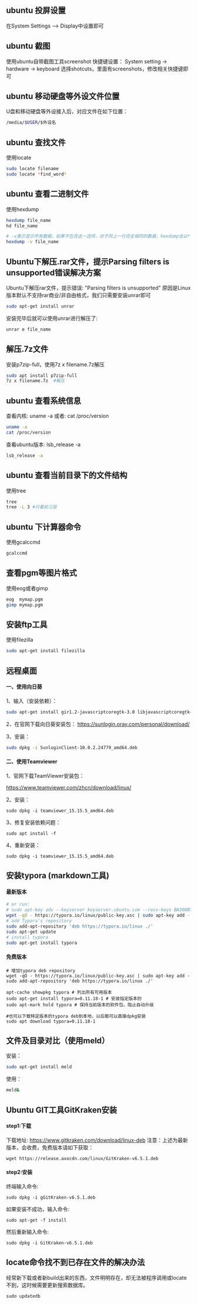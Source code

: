 ## ubuntu 投屏设置  

在System Settings --> Display中设置即可

## ubuntu 截图
使用ubuntu自带截图工具screenshot
快捷键设置：
System setting -> hardware -> keyboard
选择shotcuts，里面有screenshots，修改相关快捷键即可

## ubuntu 移动硬盘等外设文件位置
U盘和移动硬盘等外设接入后，对应文件在如下位置：

```bash
/media/$USER/$外设名
```

## ubuntu 查找文件
使用locate
```bash
sudo locate filename
sudo locate *find_word*
```

## ubuntu 查看二进制文件
使用hexdump
```bash
hexdump file_name
hd file_name

# -v表示显示所有数据，如果不包含这一选项，对于同上一行完全相同的数据，hexdump会以*代替显示
hexdump -v file_name
```

## Ubuntu下解压.rar文件，提示Parsing filters is unsupported错误解决方案
Ubuntu下解压rar文件，提示错误: "Parsing filters is unsupported"
原因是Linux版本默认不支持rar商业/非自由格式，我们只需要安装unrar即可

```bash
sudo apt-get install unrar
```
安装完毕后就可以使用unrar进行解压了:
```bash
unrar e file_name
```

## 解压.7z文件
安装p7zip-full，使用7z x filename.7z解压
```bash
sudo apt install p7zip-full
7z x filename.7z  #解压
```

## ubuntu 查看系统信息
查看内核: uname -a
或者: cat /proc/version

```bash
uname -a
cat /proc/version
```
查看ubuntu版本:  lsb_release -a
```bash
lsb_release -a
```

## ubuntu 查看当前目录下的文件结构
使用tree
```bash
tree
tree -L 3 #只看前三层
```

## ubuntu 下计算器命令
使用gcalccmd
```bash
gcalccmd
```

## 查看pgm等图片格式
使用eog或者gimp
```bash
eog  mymap.pgm
gimp mymap.pgm
```

## 安装ftp工具
使用filezilla
```bash
sudo apt-get install filezilla
```

## 远程桌面

#### 一、使用向日葵

1、输入（安装依赖）：

```bash
sudo apt-get install gir1.2-javascriptcoregtk-3.0 libjavascriptcoregtk-3.0-0 libwebkitgtk-3.0-0 -y
```
2、在官网下载向日葵安装包：
https://sunlogin.oray.com/personal/download/

3、安装：
```bash
sudo dpkg -i SunloginClient-10.0.2.24779_amd64.deb
```

#### 二、使用Teamviewer

1、官网下载TeamViewer安装包：

https://www.teamviewer.com/zhcn/download/linux/

2、安装：

```
sudo dpkg -i teamviewer_15.15.5_amd64.deb
```

3、修复安装依赖问题：

```
sudo apt install -f
```

4、重新安装：

```
sudo dpkg -i teamviewer_15.15.5_amd64.deb
```

## 安装typora (markdown工具)

#### 最新版本

```bash
# or run:
# sudo apt-key adv --keyserver keyserver.ubuntu.com --recv-keys BA300B7755AFCFAE
wget -qO - https://typora.io/linux/public-key.asc | sudo apt-key add -
# add Typora's repository
sudo add-apt-repository 'deb https://typora.io/linux ./'
sudo apt-get update
# install typora
sudo apt-get install typora
```

#### 免费版本

```shell
# 增加typora deb repository
wget -qO - https://typora.io/linux/public-key.asc | sudo apt-key add -
sudo add-apt-repository 'deb https://typora.io/linux ./'

apt-cache showpkg typora # 列出所有可用版本
sudo apt-get install typora=0.11.18-1 # 安装指定版本的
sudo apt-mark hold typora # 保持当前版本的软件包，阻止自动升级

#也可以下载特定版本的typora deb到本地，以后都可以直接dpkg安装
sudo apt download typora=0.11.18-1
```

## 文件及目录对比（使用meld）

安装：

```bash
sudo apt-get install meld
```

使用：

```bash
meld&
```

## Ubuntu GIT工具GitKraken安装

#### step1:下载

下载地址: https://www.gitkraken.com/download/linux-deb
注意：上述为最新版本，会收费，免费版本请如下获取：

```
wget https://release.axocdn.com/linux/GitKraken-v6.5.1.deb
```

#### step2:安装

终端输入命令: 

```
sudo dpkg -i gGitKraken-v6.5.1.deb
```

如果安装不成功，输入命令:

```
sudo apt-get -f install
```

然后重新输入命令:

```
sudo dpkg -i GitKraken-v6.5.1.deb
```

## locate命令找不到已存在文件的解决办法

经常新下载或者新build出来的东西，文件明明存在，却无法被程序调用或locate不到，这时候需要更新搜索数据库。

```
sudo updatedb
```

